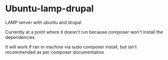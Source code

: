 # Ubuntu-lamp-drupal
LAMP server with ubuntu and drupal

Currently at a point where it doesn't run because composer won't install the dependencies

It will work if ran in machine via sudo composer install, but isn't recommended as per composer documentation
